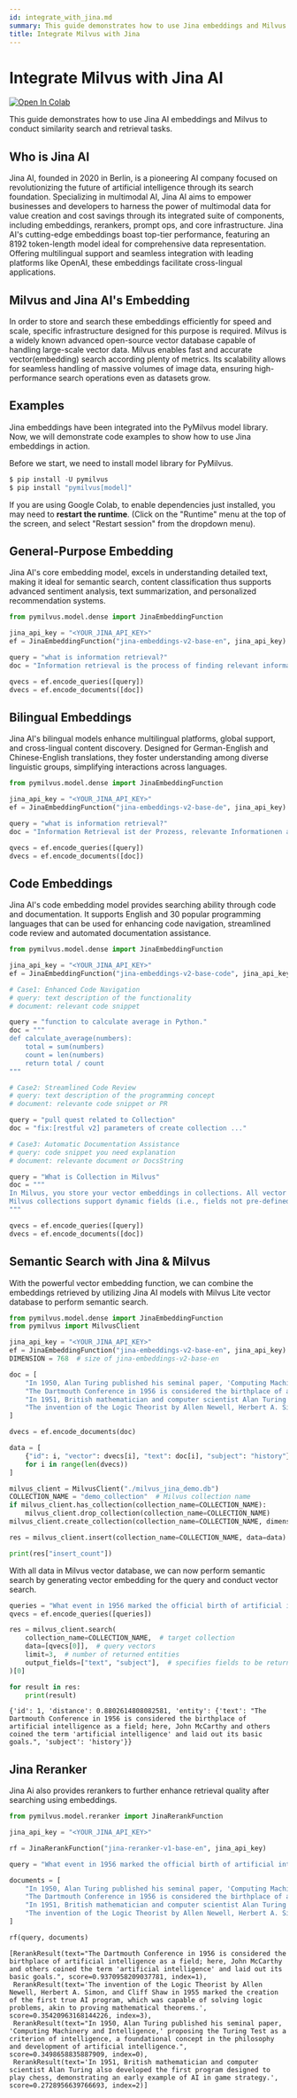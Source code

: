 ```yaml
---
id: integrate_with_jina.md
summary: This guide demonstrates how to use Jina embeddings and Milvus to conduct similarity search and retrieval tasks.  
title: Integrate Milvus with Jina
---
```


# Integrate Milvus with Jina AI

<a href="https://colab.research.google.com/github/milvus-io/bootcamp/blob/master/bootcamp/tutorials/integration/milvus_with_Jina.ipynb" target="_parent"><img src="https://colab.research.google.com/assets/colab-badge.svg" alt="Open In Colab"/></a>

This guide demonstrates how to use Jina AI embeddings and Milvus to conduct similarity search and retrieval tasks.

## Who is Jina AI
Jina AI, founded in 2020 in Berlin, is a pioneering AI company focused on revolutionizing the future of artificial intelligence through its search foundation. Specializing in multimodal AI, Jina AI aims to empower businesses and developers to harness the power of multimodal data for value creation and cost savings through its integrated suite of components, including embeddings, rerankers, prompt ops, and core infrastructure.
Jina AI's cutting-edge embeddings boast top-tier performance, featuring an 8192 token-length model ideal for comprehensive data representation. Offering multilingual support and seamless integration with leading platforms like OpenAI, these embeddings facilitate cross-lingual applications.

## Milvus and Jina AI's Embedding
In order to store and search these embeddings efficiently for speed and scale, specific infrastructure designed for this purpose is required. Milvus is a widely known advanced open-source vector database capable of handling large-scale vector data. Milvus enables fast and accurate vector(embedding) search according plenty of metrics. Its scalability allows for seamless handling of massive volumes of image data, ensuring high-performance search operations even as datasets grow.

## Examples
Jina embeddings have been integrated into the PyMilvus model library. Now, we will demonstrate code examples to show how to use Jina embeddings in action.

Before we start, we need to install model library for PyMilvus.


```python
$ pip install -U pymilvus
$ pip install "pymilvus[model]"
```

<div class="alert note">

If you are using Google Colab, to enable dependencies just installed, you may need to **restart the runtime**. (Click on the "Runtime" menu at the top of the screen, and select "Restart session" from the dropdown menu).

</div>

## General-Purpose Embedding
Jina AI's core embedding model, excels in understanding detailed text, making it ideal for semantic search, content classification thus supports advanced sentiment analysis, text summarization, and personalized recommendation systems.


```python
from pymilvus.model.dense import JinaEmbeddingFunction

jina_api_key = "<YOUR_JINA_API_KEY>"
ef = JinaEmbeddingFunction("jina-embeddings-v2-base-en", jina_api_key)

query = "what is information retrieval?"
doc = "Information retrieval is the process of finding relevant information from a large collection of data or documents."

qvecs = ef.encode_queries([query])
dvecs = ef.encode_documents([doc])
```

## Bilingual Embeddings
Jina AI's bilingual models enhance multilingual platforms, global support, and cross-lingual content discovery. Designed for German-English and Chinese-English translations, they foster understanding among diverse linguistic groups, simplifying interactions across languages.


```python
from pymilvus.model.dense import JinaEmbeddingFunction

jina_api_key = "<YOUR_JINA_API_KEY>"
ef = JinaEmbeddingFunction("jina-embeddings-v2-base-de", jina_api_key)

query = "what is information retrieval?"
doc = "Information Retrieval ist der Prozess, relevante Informationen aus einer großen Sammlung von Daten oder Dokumenten zu finden."

qvecs = ef.encode_queries([query])
dvecs = ef.encode_documents([doc])
```

## Code Embeddings
Jina AI's code embedding model provides searching ability through code and documentation. It supports English and 30 popular programming languages that can be used for enhancing code navigation, streamlined code review and automated documentation assistance.


```python
from pymilvus.model.dense import JinaEmbeddingFunction

jina_api_key = "<YOUR_JINA_API_KEY>"
ef = JinaEmbeddingFunction("jina-embeddings-v2-base-code", jina_api_key)

# Case1: Enhanced Code Navigation
# query: text description of the functionality
# document: relevant code snippet

query = "function to calculate average in Python."
doc = """
def calculate_average(numbers):
    total = sum(numbers)
    count = len(numbers)
    return total / count
"""

# Case2: Streamlined Code Review
# query: text description of the programming concept
# document: relevante code snippet or PR

query = "pull quest related to Collection"
doc = "fix:[restful v2] parameters of create collection ..."

# Case3: Automatic Documentation Assistance
# query: code snippet you need explanation
# document: relevante document or DocsString

query = "What is Collection in Milvus"
doc = """
In Milvus, you store your vector embeddings in collections. All vector embeddings within a collection share the same dimensionality and distance metric for measuring similarity.
Milvus collections support dynamic fields (i.e., fields not pre-defined in the schema) and automatic incrementation of primary keys.
"""

qvecs = ef.encode_queries([query])
dvecs = ef.encode_documents([doc])
```

## Semantic Search with Jina & Milvus
With the powerful vector embedding function, we can combine the embeddings retrieved by utilizing Jina AI models with Milvus Lite vector database to perform semantic search.


```python
from pymilvus.model.dense import JinaEmbeddingFunction
from pymilvus import MilvusClient

jina_api_key = "<YOUR_JINA_API_KEY>"
ef = JinaEmbeddingFunction("jina-embeddings-v2-base-en", jina_api_key)
DIMENSION = 768  # size of jina-embeddings-v2-base-en

doc = [
    "In 1950, Alan Turing published his seminal paper, 'Computing Machinery and Intelligence,' proposing the Turing Test as a criterion of intelligence, a foundational concept in the philosophy and development of artificial intelligence.",
    "The Dartmouth Conference in 1956 is considered the birthplace of artificial intelligence as a field; here, John McCarthy and others coined the term 'artificial intelligence' and laid out its basic goals.",
    "In 1951, British mathematician and computer scientist Alan Turing also developed the first program designed to play chess, demonstrating an early example of AI in game strategy.",
    "The invention of the Logic Theorist by Allen Newell, Herbert A. Simon, and Cliff Shaw in 1955 marked the creation of the first true AI program, which was capable of solving logic problems, akin to proving mathematical theorems.",
]

dvecs = ef.encode_documents(doc)

data = [
    {"id": i, "vector": dvecs[i], "text": doc[i], "subject": "history"}
    for i in range(len(dvecs))
]

milvus_client = MilvusClient("./milvus_jina_demo.db")
COLLECTION_NAME = "demo_collection"  # Milvus collection name
if milvus_client.has_collection(collection_name=COLLECTION_NAME):
    milvus_client.drop_collection(collection_name=COLLECTION_NAME)
milvus_client.create_collection(collection_name=COLLECTION_NAME, dimension=DIMENSION)

res = milvus_client.insert(collection_name=COLLECTION_NAME, data=data)

print(res["insert_count"])
```

With all data in Milvus vector database, we can now perform semantic search by generating vector embedding for the query and conduct vector search.


```python
queries = "What event in 1956 marked the official birth of artificial intelligence as a discipline?"
qvecs = ef.encode_queries([queries])

res = milvus_client.search(
    collection_name=COLLECTION_NAME,  # target collection
    data=[qvecs[0]],  # query vectors
    limit=3,  # number of returned entities
    output_fields=["text", "subject"],  # specifies fields to be returned
)[0]

for result in res:
    print(result)
```

    {'id': 1, 'distance': 0.8802614808082581, 'entity': {'text': "The Dartmouth Conference in 1956 is considered the birthplace of artificial intelligence as a field; here, John McCarthy and others coined the term 'artificial intelligence' and laid out its basic goals.", 'subject': 'history'}}


## Jina Reranker
Jina Ai also provides rerankers to further enhance retrieval quality after searching using embeddings.


```python
from pymilvus.model.reranker import JinaRerankFunction

jina_api_key = "<YOUR_JINA_API_KEY>"

rf = JinaRerankFunction("jina-reranker-v1-base-en", jina_api_key)

query = "What event in 1956 marked the official birth of artificial intelligence as a discipline?"

documents = [
    "In 1950, Alan Turing published his seminal paper, 'Computing Machinery and Intelligence,' proposing the Turing Test as a criterion of intelligence, a foundational concept in the philosophy and development of artificial intelligence.",
    "The Dartmouth Conference in 1956 is considered the birthplace of artificial intelligence as a field; here, John McCarthy and others coined the term 'artificial intelligence' and laid out its basic goals.",
    "In 1951, British mathematician and computer scientist Alan Turing also developed the first program designed to play chess, demonstrating an early example of AI in game strategy.",
    "The invention of the Logic Theorist by Allen Newell, Herbert A. Simon, and Cliff Shaw in 1955 marked the creation of the first true AI program, which was capable of solving logic problems, akin to proving mathematical theorems.",
]

rf(query, documents)
```




    [RerankResult(text="The Dartmouth Conference in 1956 is considered the birthplace of artificial intelligence as a field; here, John McCarthy and others coined the term 'artificial intelligence' and laid out its basic goals.", score=0.9370958209037781, index=1),
     RerankResult(text='The invention of the Logic Theorist by Allen Newell, Herbert A. Simon, and Cliff Shaw in 1955 marked the creation of the first true AI program, which was capable of solving logic problems, akin to proving mathematical theorems.', score=0.35420963168144226, index=3),
     RerankResult(text="In 1950, Alan Turing published his seminal paper, 'Computing Machinery and Intelligence,' proposing the Turing Test as a criterion of intelligence, a foundational concept in the philosophy and development of artificial intelligence.", score=0.3498658835887909, index=0),
     RerankResult(text='In 1951, British mathematician and computer scientist Alan Turing also developed the first program designed to play chess, demonstrating an early example of AI in game strategy.', score=0.2728956639766693, index=2)]


